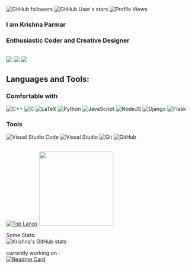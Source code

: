 
![GitHub followers](https://img.shields.io/github/followers/ParmarKrishna?style=plastic&color=magenta)
![GitHub User's stars](https://img.shields.io/github/stars/ParmarKrishna?style=plastic&color=magenta)
![Profile Views](https://komarev.com/ghpvc/?username=parmarkrishna&color=ff00ff&style=plastic)

### I am Krishna Parmar
### Enthusiastic Coder and Creative Designer


</br>
<a href="https://www.linkedin.com/in/parmar-krishna/"><img src="https://img.shields.io/badge/linkedin-%230077B5.svg?style=for-the-badge&logo=linkedin&logoColor=white"/></a>
<a href="https://www.instagram.com/_parmark/"><img src="https://img.shields.io/badge/_parmark-%23E4405F.svg?style=for-the-badge&logo=Instagram&logoColor=white"/></a>
<a href="https://mail.google.com/mail/u/0/?fs=1&to=201901155@daiict.ac.in&tf=cm"><img src="https://img.shields.io/badge/Gmail-D14836?style=for-the-badge&logo=gmail&logoColor=white"/></a>

## Languages and Tools:
### Comfortable with
![C++](https://img.shields.io/badge/c++-%2300599C.svg?style=for-the-badge&logo=c%2B%2B&logoColor=white)
![C](https://img.shields.io/badge/c-%2300599C.svg?style=for-the-badge&logo=c&logoColor=white)
![LaTeX](https://img.shields.io/badge/latex-%23008080.svg?style=for-the-badge&logo=latex&logoColor=white)
![Python](https://img.shields.io/badge/python-3670A0?style=for-the-badge&logo=python&logoColor=ffdd54)
![JavaScript](https://img.shields.io/badge/javascript-%23323330.svg?style=for-the-badge&logo=javascript&logoColor=%23F7DF1E)
![NodeJS](https://img.shields.io/badge/node.js-6DA55F?style=for-the-badge&logo=node.js&logoColor=white)
![Django](https://img.shields.io/badge/django-%23092E20.svg?style=for-the-badge&logo=django&logoColor=white)
![Flask](https://img.shields.io/badge/flask-%23000.svg?style=for-the-badge&logo=flask&logoColor=white)


### Tools
![Visual Studio Code](https://img.shields.io/badge/Visual%20Studio%20Code-0078d7.svg?style=for-the-badge&logo=visual-studio-code&logoColor=white)
![Visual Studio](https://img.shields.io/badge/Visual%20Studio-5C2D91.svg?style=for-the-badge&logo=visual-studio&logoColor=white)
![Git](https://img.shields.io/badge/git-%23F05033.svg?style=for-the-badge&logo=git&logoColor=white)
![GitHub](https://img.shields.io/badge/github-%23121011.svg?style=for-the-badge&logo=github&logoColor=white)
</br>
</br>

[![Top Langs](https://github-readme-stats.vercel.app/api/top-langs/?username=parmarkrishna&layout=compact&hide=c%23,jupyter%20notebook&theme=nightowl)](https://github.com/ParmarKrishna)
<img src="https://c.tenor.com/PRN-EHOCuHwAAAAC/the-it-crowd-moss-the-it-crowd.gif" height="200">

Some Stats:  
![Krishna's GitHub stats](https://github-readme-stats.vercel.app/api?username=parmarkrishna&theme=nightowl&show_icons=true)

currently working on :  
[![Readme Card](https://github-readme-stats.vercel.app/api/pin/?username=KRUTARTH6774&repo=MovieCafe&theme=nightowl)](https://github.com/KRUTARTH6774/MovieCafe)
